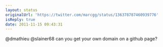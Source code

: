 ```yaml
---
layout: status
originalUrl: 'https://twitter.com/marcgg/status/136378787460939776'
isReply: true
date: 2011-11-15 09:43:31
---
```


@dmathieu @slainer68 can you get your own domain on a github page?
